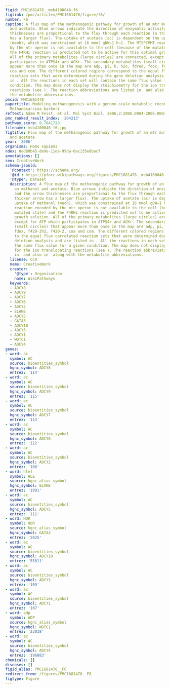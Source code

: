 ```yaml
---
figid: PMC1681478__msb4100046-f6
figlink: /pmc/articles/PMC1681478/figure/f6/
number: F6
caption: A flux map of the methanogenic pathway for growth of an mtr mutant on methanol
  and acetate. Blue arrows indicate the direction of enzymatic activity and the arrow
  thicknesses are proportional to the flux through each reaction (a thicker arrow
  has a larger flux). The uptake of acetate (ac) is dependent on the uptake of methanol
  (meoh), which was constrained at 16 mmol gDW−1 h−1. The MTSPCMMT reaction encoded
  by the mtr operon is not available to the cell (because of the mutated state) and
  the F4RHi reaction is predicted not to be active for this optimal growth solution.
  All of the primary metabolites (large circles) are connected, except for ATP which
  participates in ATPS4r and ACKr. The secondary metabolites (small circles) that
  appear more than once in the map are adp, pi, h, h2o, fdred, fdox, f420-2h2, f420-2,
  coa and com. The different colored regions correspond to the equal flux correlated
  reaction sets that were determined during the gene deletion analysis and are listed
  in . All the reactions in each set will contain the same flux value for a given
  condition. The map does not display the stoichiometry for the ion translocating
  reactions (see ). The reaction abbreviations are listed in  and also in  along with
  the metabolite abbreviations.
pmcid: PMC1681478
papertitle: Modeling methanogenesis with a genome-scale metabolic reconstruction of
  Methanosarcina barkeri .
reftext: Adam M Feist, et al. Mol Syst Biol. 2006;2:2006.0004-2006.0004.
pmc_ranked_result_index: '204213'
pathway_score: 0.7841728
filename: msb4100046-f6.jpg
figtitle: Flux map of the methanogenic pathway for growth of an mtr mutant on methanol
  and acetate
year: '2006'
organisms: Homo sapiens
ndex: 0ed80b45-de9e-11ea-99da-0ac135e8bacf
annotations: []
seo: CreativeWork
schema-jsonld:
  '@context': https://schema.org/
  '@id': https://pfocr.wikipathways.org/figures/PMC1681478__msb4100046-f6.html
  '@type': Dataset
  description: A flux map of the methanogenic pathway for growth of an mtr mutant
    on methanol and acetate. Blue arrows indicate the direction of enzymatic activity
    and the arrow thicknesses are proportional to the flux through each reaction (a
    thicker arrow has a larger flux). The uptake of acetate (ac) is dependent on the
    uptake of methanol (meoh), which was constrained at 16 mmol gDW−1 h−1. The MTSPCMMT
    reaction encoded by the mtr operon is not available to the cell (because of the
    mutated state) and the F4RHi reaction is predicted not to be active for this optimal
    growth solution. All of the primary metabolites (large circles) are connected,
    except for ATP which participates in ATPS4r and ACKr. The secondary metabolites
    (small circles) that appear more than once in the map are adp, pi, h, h2o, fdred,
    fdox, f420-2h2, f420-2, coa and com. The different colored regions correspond
    to the equal flux correlated reaction sets that were determined during the gene
    deletion analysis and are listed in . All the reactions in each set will contain
    the same flux value for a given condition. The map does not display the stoichiometry
    for the ion translocating reactions (see ). The reaction abbreviations are listed
    in  and also in  along with the metabolite abbreviations.
  license: CC0
  name: CreativeWork
  creator:
    '@type': Organization
    name: WikiPathways
  keywords:
  - ADCY8
  - ADCY9
  - ADCY7
  - ADCY6
  - ADCY2
  - ELANE
  - ADCY5
  - GATA3
  - ADCY10
  - ADCY3
  - ADCY1
  - WDTC1
  - ADCY4
genes:
- word: ac
  symbol: AC
  source: bioentities_symbol
  hgnc_symbol: ADCY8
  entrez: '114'
- word: ac
  symbol: AC
  source: bioentities_symbol
  hgnc_symbol: ADCY9
  entrez: '115'
- word: ac
  symbol: AC
  source: bioentities_symbol
  hgnc_symbol: ADCY7
  entrez: '113'
- word: ac
  symbol: AC
  source: bioentities_symbol
  hgnc_symbol: ADCY6
  entrez: '112'
- word: ac
  symbol: AC
  source: bioentities_symbol
  hgnc_symbol: ADCY2
  entrez: '108'
- word: hle]
  symbol: HLE
  source: hgnc_alias_symbol
  hgnc_symbol: ELANE
  entrez: '1991'
- word: ac
  symbol: AC
  source: bioentities_symbol
  hgnc_symbol: ADCY5
  entrez: '111'
- word: HDR
  symbol: HDR
  source: hgnc_alias_symbol
  hgnc_symbol: GATA3
  entrez: '2625'
- word: ac
  symbol: AC
  source: bioentities_symbol
  hgnc_symbol: ADCY10
  entrez: '55811'
- word: ac
  symbol: AC
  source: bioentities_symbol
  hgnc_symbol: ADCY3
  entrez: '109'
- word: ac
  symbol: AC
  source: bioentities_symbol
  hgnc_symbol: ADCY1
  entrez: '107'
- word: adp
  symbol: ADP
  source: hgnc_alias_symbol
  hgnc_symbol: WDTC1
  entrez: '23038'
- word: ac
  symbol: AC
  source: bioentities_symbol
  hgnc_symbol: ADCY4
  entrez: '196883'
chemicals: []
diseases: []
figid_alias: PMC1681478__F6
redirect_from: /figures/PMC1681478__F6
figtype: Figure
---
```

